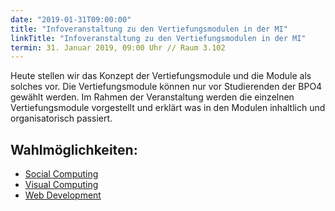 ```yaml
---
date: "2019-01-31T09:00:00"
title: "Infoveranstaltung zu den Vertiefungsmodulen in der MI"
linkTitle: "Infoveranstaltung zu den Vertiefungsmodulen in der MI"
termin: 31. Januar 2019, 09:00 Uhr // Raum 3.102
---
```

Heute stellen wir das Konzept der Vertiefungsmodule und die Module als solches vor. Die Vertiefungsmodule können nur vor Studierenden der BPO4 gewählt werden. Im Rahmen der Veranstaltung werden die einzelnen Vertiefungsmodule vorgestellt und erklärt was in den Modulen inhaltlich und organisatorisch passiert.

## Wahlmöglichkeiten:
- [Social Computing](/study/bachelor/moduls/ba_vertiefung_socialcomputing/)
- [Visual Computing](/study/bachelor/moduls/ba_vertiefung-visual-computing/)
- [Web Development](/study/bachelor/moduls/ba_vertiefung-web_development/)
